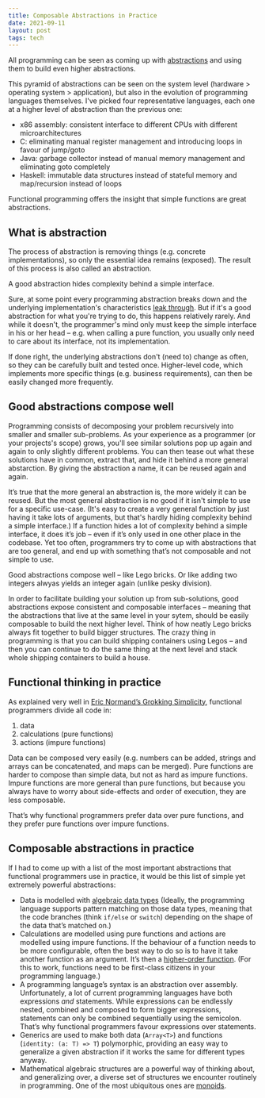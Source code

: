 ```yaml
---
title: Composable Abstractions in Practice
date: 2021-09-11
layout: post
tags: tech
---
```


All programming can be seen as coming up with [abstractions](https://medium.com/javascript-scene/abstraction-composition-cb2849d5bdd6) and using them to build even higher abstractions.

This pyramid of abstractions can be seen on the system level (hardware > operating system > application), but also in the evolution of programming languages themselves. I've picked four representative languages, each one at a higher level of abstraction than the previous one:

- x86 assembly: consistent interface to different CPUs with different microarchitectures
- C: eliminating manual register management and introducing loops in favour of jump/goto
- Java: garbage collector instead of manual memory management and eliminating goto completely
- Haskell: immutable data structures instead of stateful memory and map/recursion instead of loops

Functional programming offers the insight that simple functions are great abstractions.


## What is abstraction

The process of abstraction is removing things (e.g. concrete implementations), so only the essential idea remains (exposed). The result of this process is also called an abstraction. 

A good abstraction hides complexity behind a simple interface.

Sure, at some point every programming abstraction breaks down and the underlying implementation's characteristics [leak through](https://www.joelonsoftware.com/2002/11/11/the-law-of-leaky-abstractions/). But if it's a good abstraction for what you're trying to do, this happens relatively rarely. And while it doesn't, the programmer's mind only must keep the simple interface in his or her head – e.g. when calling a pure function, you usually only need to care about its interface, not its implementation.

If done right, the underlying abstractions don't (need to) change as often, so they can be carefully built and tested once. Higher-level code, which implements more specific things (e.g. business requirements), can then be easily changed more frequently.


## Good abstractions compose well

Programming consists of decomposing your problem recursively into smaller and smaller sub-problems. As your experience as a programmer (or your projects's scope) grows, you'll see similar solutions pop up again and again to only slightly different problems. You can then tease out what these solutions have in common, extract that, and hide it behind a more general abstarction. By giving the abstraction a name, it can be reused again and again.

It’s true that the more general an abstraction is, the more widely it can be reused. But the most general abstraction is no good if it isn't simple to use for a specific use-case. (It's easy to create a very general function by just having it take lots of arguments, but that's hardly hiding complexity behind a simple interface.) If a function hides a lot of complexity behind a simple interface, it does it’s job – even if it’s only used in one other place in the codebase. Yet too often, programmers try to come up with abstractions that are too general, and end up with something that’s not composable and not simple to use.

Good abstractions compose well – like Lego bricks. Or like adding two integers alwyas yields an integer again (unlike pesky division).

In order to facilitate building your solution up from sub-solutions, good abstractions expose consistent and composable interfaces – meaning that the abstractions that live at the same level in your sytem, should be easily composable to build the next higher level. Think of how neatly Lego bricks always fit together to build bigger structures. The crazy thing in programming is that you can build shipping containers using Legos – and then you can continue to do the same thing at the next level and stack whole shipping containers to build a house.


## Functional thinking in practice

As explained very well in [Eric Normand’s Grokking Simplicity](https://www.manning.com/books/grokking-simplicity), functional programmers divide all code in:

  1. data
  2. calculations (pure functions)
  3. actions (impure functions)

Data can be composed very easily (e.g. numbers can be added, strings and arrays can be concatenated, and maps can be merged). Pure functions are harder to compose than simple data, but not as hard as impure functions. Impure functions are more general than pure functions, but because you always have to worry about side-effects and order of execution, they are less composable.

That’s why functional programmers prefer data over pure functions, and they prefer pure functions over impure functions.


## Composable abstractions in practice

If I had to come up with a list of the most important abstractions that functional programmers use in practice, it would be this list of simple yet extremely powerful abstractions:

- Data is modelled with [algebraic data types](https://funprogramming.substack.com/p/algebraic-data-types) (Ideally, the programming language supports pattern matching on those data types, meaning that the code branches (think `if/else` or `switch`) depending on the shape of the data that’s matched on.)
- Calculations are modelled using pure functions and actions are modelled using impure functions. If the behaviour of a function needs to be more configurable, often the best way to do so is to have it take another function as an argument. It’s then a [higher-order function](https://eloquentjavascript.net/05_higher_order.html). (For this to work, functions need to be first-class citizens in your programming language.)
- A programming language’s syntax is an abstraction over assembly. Unfortunately, a lot of current programming languages have both expressions _and_ statements. While expressions can be endlessly nested, combined and composed to form bigger expressions, statements can only be combined sequentially using the semicolon. That’s why functional programmers favour expressions over statements.
- Generics are used to make both data (`Array<T>`) and functions  (`identity: (a: T) => T`) polymorphic, providing an easy way to generalize a given abstraction if it works the same for different types anyway.
- Mathematical algebraic structures are a powerful way of thinking about, and generalizing over, a diverse set of structures we encounter routinely in programming. One of the most ubiquitous ones are [monoids](https://marmelab.com/blog/2018/04/18/functional-programming-2-monoid.html).